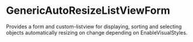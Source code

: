 # GenericAutoResizeListViewForm

Provides a form and custom-listview for displaying, sorting and selecting objects automatically resizing on change depending on EnableVisualStyles.
